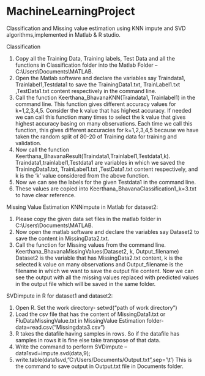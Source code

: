 # MachineLearningProject
Classification and Missing value estimation using KNN impute and SVD algorithms,implemented in Matlab & R studio.

Classification
1. Copy all the Training Data, Training labels, Test Data and all the functions in Classification folder into the Matlab Folder – C:\Users\\Documents\MATLAB.
2. Open the Matlab software and declare the variables say Traindata1, Trainlabel1,Testdata1 to save the TrainingData1.txt, TrainLabel1.txt ,TestData1.txt content respectively in the command line.
3. Call the function Keerthana_BhavanaKNN(Traindata1, Trainlabel1) in the command line. This function gives different accuracy values for k=1,2,3,4,5. Consider the k value that has highest accuracy. If needed we can call this function many times to select the k value that gives highest accuracy basing on many observations. Each time we call this function, this gives different accuracies for k=1,2,3,4,5 because we have taken the random split of 80-20 of Training data for training and validation.
4. Now call the function Keerthana_BhavanaResult(Traindata1,Trainlabel1,Testdata1,k). Traindata1,trainlabel1,Testdata1 are variables in which we saved the TrainingData1.txt, TrainLabel1.txt ,TestData1.txt content respectively, and k is the ‘k’ value considered from the above function.
5. Now we can see the labels for the given Testdata1 in the command line.
6. These values are copied into Keerthana_BhavanaClassification1_k=3.txt to have clear reference.

Missing Value Estimation
KNNimpute in Matlab for dataset2:
1. Please copy the given data set files in the matlab folder in C:\Users\\Documents\MATLAB.
2. Now open the matlab software and declare the variables say Dataset2 to save the content in MissingData2.txt.
3. Call the function for Missing values from the command line.
Keerthana_BhavanaMissingValues(Dataset2, k, Output_filename)
Dataset2 is the variable that has MissingData2.txt content, k is the selected k value on many observations and Output_filename is the filename in which we want to save the output file content.
Now we can see the output with all the missing values replaced with predicted values in the output file which will be saved in the same folder.

SVDimpute in R for dataset1 and dataset2:
1. Open R. Set the work directory-
setwd(“path of work directory”)
2. Load the csv file that has the content of MissingData1.txt or FluDataMissingValue.txt in MissingValue Estimation folder-
data=read.csv(“Missingdata3.csv”)
3. R takes the datafile having samples in rows. So if the datafile has samples in rows it is fine else take transpose of that data.
4. Write the command to perform SVDimpute – data1svd=impute.svd(data,9);
5. write.table(data1svd,”C:/Users/Documents/Output.txt”,sep=’\t’)
This is the command to save output in Output.txt file in Documents folder.
